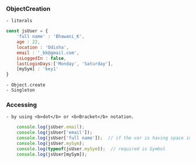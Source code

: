 

### ObjectCreation
    - literals
```javascript
const jsUser = {
    'full name' : 'Bhawani_K',
    age : 22,
    location : 'Odisha',
    email : '_bk@gmail.com',
    isLoggedIn : false,
    lastLoginDays:['Monday', 'Saturday'],
    [mySym] : 'key1'
}
```
    - Object.create
    - Singleton
### Accessing
    - by using <b>dot</b> or <b>Bracket</b> notation.
```javascript
    console.log(jsUser.email);
    console.log(jsUser['email']);
    console.log(jsUser['full name']);  // if the var is having space in b/w
    console.log(jsUser.mySym);
    console.log(typeof(jsUser.mySym));  // required is Symbol
    console.log(jsUser[mySym]);
```






